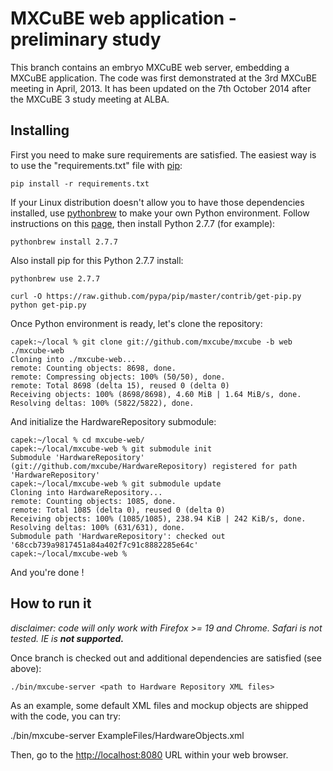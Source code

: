 # MXCuBE web application - preliminary study

This branch contains an embryo MXCuBE web server, embedding
a MXCuBE application. The code was first demonstrated at the
3rd MXCuBE meeting in April, 2013. It has been updated on
the 7th October 2014 after the MXCuBE 3 study meeting at
ALBA.

## Installing

First you need to make sure requirements are satisfied.
The easiest way is to use the "requirements.txt" file with
[pip](https://pip.readthedocs.org/en/latest/):

    pip install -r requirements.txt

If your Linux distribution doesn't allow you to have those
dependencies installed, use [pythonbrew](https://github.com/utahta/pythonbrew) to make your own
Python environment. Follow instructions on this [page](https://pypi.python.org/pypi/pythonbrew/),
then install Python 2.7.7 (for example):

    pythonbrew install 2.7.7
    
Also install pip for this Python 2.7.7 install:
 
    pythonbrew use 2.7.7
    
    curl -O https://raw.github.com/pypa/pip/master/contrib/get-pip.py
    python get-pip.py
    

Once Python environment is ready, let's clone the repository:
    
    capek:~/local % git clone git://github.com/mxcube/mxcube -b web ./mxcube-web
    Cloning into ./mxcube-web...
    remote: Counting objects: 8698, done.
    remote: Compressing objects: 100% (50/50), done.
    remote: Total 8698 (delta 15), reused 0 (delta 0)
    Receiving objects: 100% (8698/8698), 4.60 MiB | 1.64 MiB/s, done.
    Resolving deltas: 100% (5822/5822), done.
    
And initialize the HardwareRepository submodule:
    
    capek:~/local % cd mxcube-web/
    capek:~/local/mxcube-web % git submodule init
    Submodule 'HardwareRepository' (git://github.com/mxcube/HardwareRepository) registered for path 'HardwareRepository'
    capek:~/local/mxcube-web % git submodule update
    Cloning into HardwareRepository...
    remote: Counting objects: 1085, done.
    remote: Total 1085 (delta 0), reused 0 (delta 0)
    Receiving objects: 100% (1085/1085), 238.94 KiB | 242 KiB/s, done.
    Resolving deltas: 100% (631/631), done.
    Submodule path 'HardwareRepository': checked out '68ccb739a9817451a84a402f7c91c8882285e64c'
    capek:~/local/mxcube-web %

And you're done !

## How to run it

*disclaimer: code will only work with Firefox >= 19 and Chrome. Safari is not tested. IE is **not supported.***

Once branch is checked out and additional dependencies are satisfied (see above):

    ./bin/mxcube-server <path to Hardware Repository XML files>
    
As an example, some default XML files and mockup objects are shipped with the code, you can try:

   ./bin/mxcube-server ExampleFiles/HardwareObjects.xml
    
Then, go to the [http://localhost:8080](http://localhost:8080) URL within your web browser.

